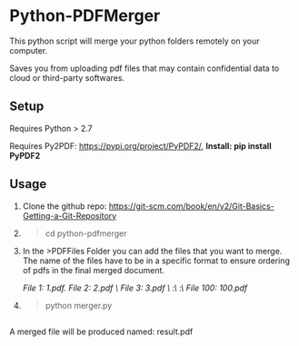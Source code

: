 
# Python-PDFMerger

This python script will merge your python folders remotely on your computer.

Saves you from uploading pdf files that may contain confidential data to cloud or third-party softwares.

## Setup

Requires Python > 2.7

Requires Py2PDF: https://pypi.org/project/PyPDF2/, **Install: pip install PyPDF2**

## Usage

1. Clone the github repo: https://git-scm.com/book/en/v2/Git-Basics-Getting-a-Git-Repository

2. > cd python-pdfmerger

3. In the >PDFFiles Folder you can add the files that you want to merge. The name of the files have to be in a specific format to ensure ordering of pdfs in the final merged document.

    *File 1: 1.pdf. 
    File 2: 2.pdf \\
    File 3: 3.pdf \\
    :\\
    :\\
    File 100: 100.pdf*

4. > python merger.py

## 

A merged file will be produced named: result.pdf 
